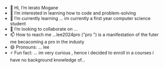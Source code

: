 - 👋 Hi, I’m lerato Mogane 
- 👀 I’m interested in learning how to code and problem-solving
- 🌱 I’m currently learning ... im currently a first year computer science student
- 💞️ I’m looking to collaborate on ...
- 📫 How to reach me ...lee2024pro ("pro ") is a manifestation of the futer me becacoming a pro in the industy
- 😄 Pronouns: ... lee
- ⚡ Fun fact: ... im very curious , hence i decided to enroll in a courses i have no background knowledge of...

<!---
lee2024pro/lee2024pro is a ✨ special ✨ repository because its `README.md` (this file) appears on your GitHub profile.
You can click the Preview link to take a look at your changes.
--->
